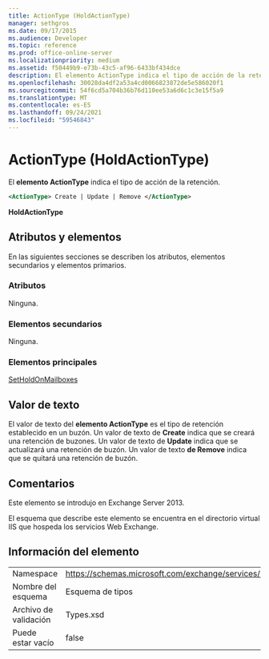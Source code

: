 ```yaml
---
title: ActionType (HoldActionType)
manager: sethgros
ms.date: 09/17/2015
ms.audience: Developer
ms.topic: reference
ms.prod: office-online-server
ms.localizationpriority: medium
ms.assetid: f50449b9-e73b-43c5-af96-6433bf434dce
description: El elemento ActionType indica el tipo de acción de la retención.
ms.openlocfilehash: 30028da4df2a53a4cd0066823872de5e586020f1
ms.sourcegitcommit: 54f6cd5a704b36b76d110ee53a6d6c1c3e15f5a9
ms.translationtype: MT
ms.contentlocale: es-ES
ms.lasthandoff: 09/24/2021
ms.locfileid: "59546843"
---
```

# <a name="actiontype-holdactiontype"></a>ActionType (HoldActionType)

El **elemento ActionType** indica el tipo de acción de la retención. 
  
```XML
<ActionType> Create | Update | Remove </ActionType>
```

 **HoldActionType**
## <a name="attributes-and-elements"></a>Atributos y elementos

En las siguientes secciones se describen los atributos, elementos secundarios y elementos primarios.
  
### <a name="attributes"></a>Atributos

Ninguna.
  
### <a name="child-elements"></a>Elementos secundarios

Ninguna.
  
### <a name="parent-elements"></a>Elementos principales

[SetHoldOnMailboxes](setholdonmailboxes.md)
  
## <a name="text-value"></a>Valor de texto

El valor de texto del **elemento ActionType** es el tipo de retención establecido en un buzón. Un valor de texto de **Create** indica que se creará una retención de buzones. Un valor de texto de **Update** indica que se actualizará una retención de buzón. Un valor de texto **de Remove** indica que se quitará una retención de buzón. 
  
## <a name="remarks"></a>Comentarios

Este elemento se introdujo en Exchange Server 2013.
  
El esquema que describe este elemento se encuentra en el directorio virtual IIS que hospeda los servicios Web Exchange.
  
## <a name="element-information"></a>Información del elemento

|||
|:-----|:-----|
|Namespace  <br/> |https://schemas.microsoft.com/exchange/services/2006/types  <br/> |
|Nombre del esquema  <br/> |Esquema de tipos  <br/> |
|Archivo de validación  <br/> |Types.xsd  <br/> |
|Puede estar vacío  <br/> |false  <br/> |
   

